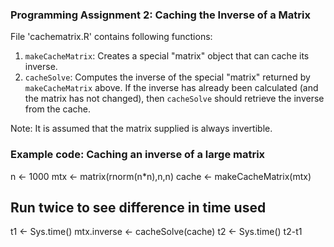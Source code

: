 ### Programming Assignment 2: Caching the Inverse of a Matrix

File 'cachematrix.R' contains following functions:

1.  `makeCacheMatrix`: Creates a special "matrix" object
    that can cache its inverse.
2.  `cacheSolve`: Computes the inverse of the special
    "matrix" returned by `makeCacheMatrix` above. If the inverse has
    already been calculated (and the matrix has not changed), then
    `cacheSolve` should retrieve the inverse from the cache.

Note: It is assumed that the matrix supplied is always invertible.

### Example code: Caching an inverse of a large matrix

n <- 1000
mtx <- matrix(rnorm(n*n),n,n)
cache <- makeCacheMatrix(mtx)

## Run twice to see difference in time used
t1 <- Sys.time()
mtx.inverse <- cacheSolve(cache)
t2 <- Sys.time()
t2-t1